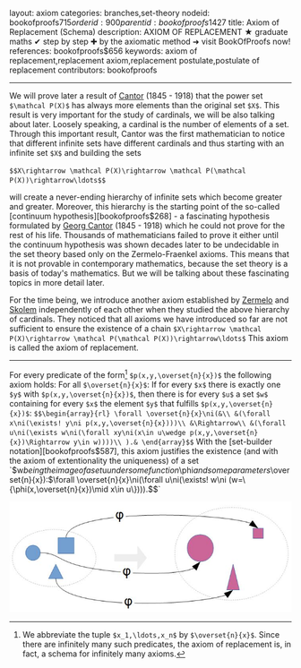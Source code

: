 layout: axiom
categories: branches,set-theory
nodeid: bookofproofs$715
orderid: 900
parentid: bookofproofs$1427
title: Axiom of Replacement (Schema)
description: AXIOM OF REPLACEMENT ★ graduate maths ✔ step by step ✚ by the axiomatic method ➜ visit BookOfProofs now!
references: bookofproofs$656
keywords: axiom of replacement,replacement axiom,replacement postulate,postulate of replacement
contributors: bookofproofs


---
We will prove later a result of <a href="https://mathshistory.st-andrews.ac.uk/Biographies/Cantor/">Cantor</a> (1845 - 1918) that the power set `$\mathcal P(X)$` has always more elements than the original set `$X$`. This result is very important for the study of cardinals, we will be also talking about later. Loosely speaking, a cardinal is the number of elements of a set. Through this important result, Cantor was the first mathematician to notice that different infinite sets have different cardinals and thus starting with an infinite set `$X$` and building the sets 

`$$X\rightarrow \mathcal P(X)\rightarrow \mathcal P(\mathcal P(X))\rightarrow\ldots$$`

will create a never-ending hierarchy of infinite sets which become greater and greater. Moreover, this hierarchy is the starting point of the so-called [continuum hypothesis][bookofproofs$268] - a fascinating hypothesis formulated by <a href="https://mathshistory.st-andrews.ac.uk/Biographies/Cantor/">Georg Cantor</a> (1845 - 1918) which he could not prove for the rest of his life. Thousands of mathematicians failed to prove it either until the continuum hypothesis was shown decades later to be undecidable in the set theory based only on the Zermelo-Fraenkel axioms. This means that it is not provable in contemporary mathematics, because the set theory is a basis of today's mathematics. But we will be talking about these fascinating topics in more detail later.

For the time being, we introduce another axiom established by <a href="https://mathshistory.st-andrews.ac.uk/Biographies/Zermelo/">Zermelo</a> and 
<a href="https://mathshistory.st-andrews.ac.uk/Biographies/Skolem/">Skolem</a> independently of each other when they studied the above hierarchy of cardinals. They noticed that all axioms we have introduced so far are not sufficient to ensure the existence of a chain `$X\rightarrow \mathcal P(X)\rightarrow \mathcal P(\mathcal P(X))\rightarrow\ldots$` This axiom is called the axiom of replacement.

---

For every predicate of the form[^1] `$p(x,y,\overset{n}{x})$` the following axiom holds: For all `$\overset{n}{x}$`: If for every `$x$` there is exactly one `$y$` with `$p(x,y,\overset{n}{x})$`, then there is for every `$u$` a set `$w$` containing for every `$x$` the element `$y$` that fulfills `$p(x,y,\overset{n}{x})$`:
`$$\begin{array}{rl}
\forall \overset{n}{x}\ni(&\\
&(\forall x\ni(\exists! y\ni p(x,y,\overset{n}{x})))\\
&\Rightarrow\\
&(\forall u\ni(\exists w\ni(\forall xy\ni(x\in u\wedge p(x,y,\overset{n}{x})\Rightarrow y\in w))))\\
).&
\end{array}$$`
With the [set-builder notation][bookofproofs$587], this axiom justifies the existence (and with the axiom of extentionality the uniqueness) of a set `$w$` being the image of a set `$u$` under some function `$\phi$` and some parameters `$\overset{n}{x}$`):
`$$\forall \overset{n}{x}\ni(\forall u\ni(\exists! w\ni (w=\{\phi(x,\overset{n}{x})\mid x\in u\}))).$$`


![axiom6](https://github.com/bookofproofs/bookofproofs.github.io/blob/main/_sources/_assets/images/examples/axiom6.jpg?raw=true)


[^1]: We abbreviate the tuple `$x_1,\ldots,x_n$` by `$\overset{n}{x}$`. Since there are infinitely many such predicates, the axiom of replacement is, in fact, a schema for infinitely many axioms.
